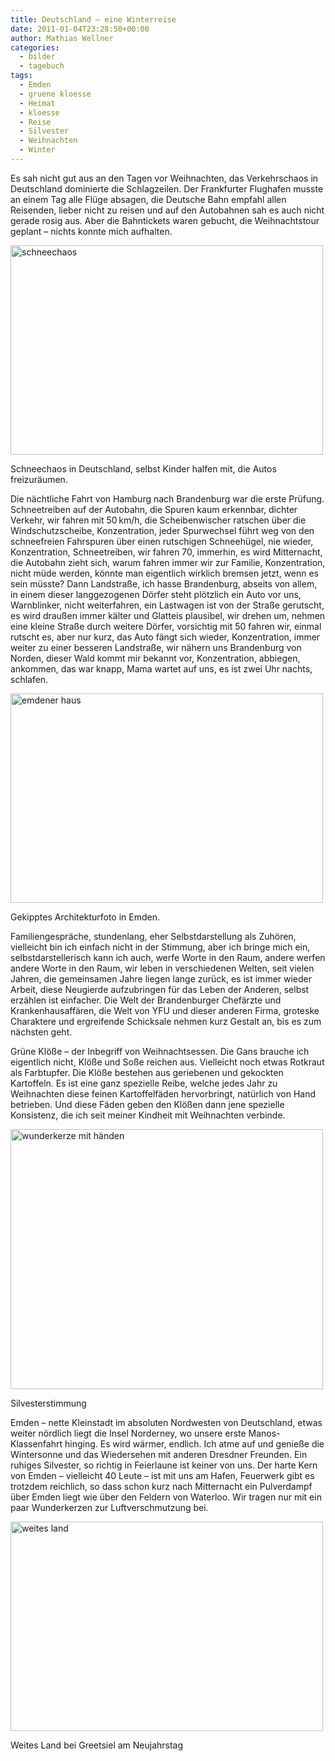 ```yaml
---
title: Deutschland – eine Winterreise
date: 2011-01-04T23:28:50+00:00
author: Mathias Wellner
categories:
  - bilder
  - tagebuch
tags:
  - Emden
  - gruene kloesse
  - Heimat
  - kloesse
  - Reise
  - Silvester
  - Weihnachten
  - Winter
---
```

Es sah nicht gut aus an den Tagen vor Weihnachten, das Verkehrschaos in Deutschland dominierte die Schlagzeilen. Der Frankfurter Flughafen musste an einem Tag alle Flüge absagen, die Deutsche Bahn empfahl allen Reisenden, lieber nicht zu reisen und auf den Autobahnen sah es auch nicht gerade rosig aus. Aber die Bahntickets waren gebucht, die Weihnachtstour geplant &ndash; nichts konnte mich aufhalten. 

<div style="width: 510px" class="wp-caption aligncenter">
  <a href="http://www.flickr.com/photos/mwellner/5324436211/" title="schneechaos by mwellner, on Flickr"><img src="http://farm6.static.flickr.com/5170/5324436211_8332d26f3d.jpg" width="500" height="335" alt="schneechaos" /></a>
  
  <p class="wp-caption-text">
    Schneechaos in Deutschland, selbst Kinder halfen mit, die Autos freizuräumen.<br />
  </p>
</div>

Die nächtliche Fahrt von Hamburg nach Brandenburg war die erste Prüfung. Schneetreiben auf der Autobahn, die Spuren kaum erkennbar, dichter Verkehr, wir fahren mit 50&thinsp;km/h, die Scheibenwischer ratschen über die Windschutzscheibe, Konzentration, jeder Spurwechsel führt weg von den schneefreien Fahrspuren über einen rutschigen Schneehügel, nie wieder, Konzentration, Schneetreiben, wir fahren 70, immerhin, es wird Mitternacht, die Autobahn zieht sich, warum fahren immer wir zur Familie, Konzentration, nicht müde werden, könnte man eigentlich wirklich bremsen jetzt, wenn es sein müsste? Dann Landstraße, ich hasse Brandenburg, abseits von allem, in einem dieser langgezogenen Dörfer steht plötzlich ein Auto vor uns, Warnblinker, nicht weiterfahren, ein Lastwagen ist von der Straße gerutscht, es wird draußen immer kälter und Glatteis plausibel, wir drehen um, nehmen eine kleine Straße durch weitere Dörfer, vorsichtig mit 50 fahren wir, einmal rutscht es, aber nur kurz, das Auto fängt sich wieder, Konzentration, immer weiter zu einer besseren Landstraße, wir nähern uns Brandenburg von Norden, dieser Wald kommt mir bekannt vor, Konzentration, abbiegen, ankommen, das war knapp, Mama wartet auf uns, es ist zwei Uhr nachts, schlafen. 

<div style="width: 510px" class="wp-caption aligncenter">
  <a href="http://www.flickr.com/photos/mwellner/5324436317/" title="emdener haus by mwellner, on Flickr"><img src="http://farm6.static.flickr.com/5282/5324436317_641af12854.jpg" width="500" height="335" alt="emdener haus" /></a>
  
  <p class="wp-caption-text">
    Gekipptes Architekturfoto in Emden.<br />
  </p>
</div>

Familiengespräche, stundenlang, eher Selbstdarstellung als Zuhören, vielleicht bin ich einfach nicht in der Stimmung, aber ich bringe mich ein, selbstdarstellerisch kann ich auch, werfe Worte in den Raum, andere werfen andere Worte in den Raum, wir leben in verschiedenen Welten, seit vielen Jahren, die gemeinsamen Jahre liegen lange zurück, es ist immer wieder Arbeit, diese Neugierde aufzubringen für das Leben der Anderen, selbst erzählen ist einfacher. Die Welt der Brandenburger Chefärzte und Krankenhausaffären, die Welt von YFU und dieser anderen Firma, groteske Charaktere und ergreifende Schicksale nehmen kurz Gestalt an, bis es zum nächsten geht. 

Grüne Klöße &ndash; der Inbegriff von Weihnachtsessen. Die Gans brauche ich eigentlich nicht, Klöße und Soße reichen aus. Vielleicht noch etwas Rotkraut als Farbtupfer. Die Klöße bestehen aus geriebenen und gekockten Kartoffeln. Es ist eine ganz spezielle Reibe, welche jedes Jahr zu Weihnachten diese feinen Kartoffelfäden hervorbringt, natürlich von Hand betrieben. Und diese Fäden geben den Klößen dann jene spezielle Konsistenz, die ich seit meiner Kindheit mit Weihnachten verbinde. 

<div style="width: 510px" class="wp-caption aligncenter">
  <a href="http://www.flickr.com/photos/mwellner/5324436497/" title="wunderkerze mit händen by mwellner, on Flickr"><img src="http://farm6.static.flickr.com/5281/5324436497_ae3e02bb7c.jpg" width="500" height="416" alt="wunderkerze mit händen" /></a>
  
  <p class="wp-caption-text">
    Silvesterstimmung<br />
  </p>
</div>

Emden &ndash; nette Kleinstadt im absoluten Nordwesten von Deutschland, etwas weiter nördlich liegt die Insel Norderney, wo unsere erste Manos-Klassenfahrt hinging. Es wird wärmer, endlich. Ich atme auf und genieße die Wintersonne und das Wiedersehen mit anderen Dresdner Freunden. Ein ruhiges Silvester, so richtig in Feierlaune ist keiner von uns. Der harte Kern von Emden &ndash; vielleicht 40 Leute &ndash; ist mit uns am Hafen, Feuerwerk gibt es trotzdem reichlich, so dass schon kurz nach Mitternacht ein Pulverdampf über Emden liegt wie über den Feldern von Waterloo. Wir tragen nur mit ein paar Wunderkerzen zur Luftverschmutzung bei. 

<div style="width: 510px" class="wp-caption aligncenter">
  <a href="http://www.flickr.com/photos/mwellner/5325041714/" title="weites land by mwellner, on Flickr"><img src="http://farm6.static.flickr.com/5249/5325041714_11e7a941e6.jpg" width="500" height="335" alt="weites land" /></a>
  
  <p class="wp-caption-text">
    Weites Land bei Greetsiel am Neujahrstag<br />
  </p>
</div>